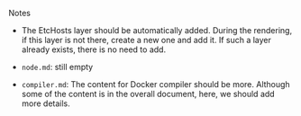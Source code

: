 Notes

- The EtcHosts layer should be automatically added. During the rendering,
  if this layer is not there, create a new one and add it. If such a layer
  already exists, there is no need to add. 

- `node.md`: still empty

- `compiler.md`: The content for Docker compiler should be more. Although
  some of the content is in the overall document, here, we should add 
  more details. 
